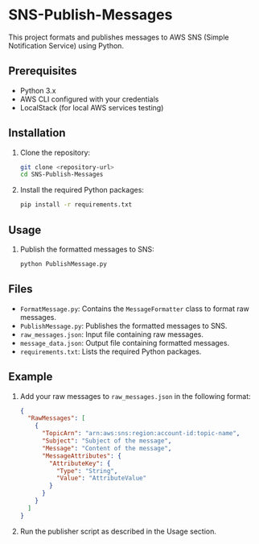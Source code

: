 # SNS-Publish-Messages

This project formats and publishes messages to AWS SNS (Simple Notification Service) using Python.

## Prerequisites

- Python 3.x
- AWS CLI configured with your credentials
- LocalStack (for local AWS services testing)

## Installation

1. Clone the repository:

   ```sh
   git clone <repository-url>
   cd SNS-Publish-Messages
   ```

2. Install the required Python packages:
   ```sh
   pip install -r requirements.txt
   ```

## Usage

1. Publish the formatted messages to SNS:
   ```sh
   python PublishMessage.py
   ```

## Files

- `FormatMessage.py`: Contains the `MessageFormatter` class to format raw messages.
- `PublishMessage.py`: Publishes the formatted messages to SNS.
- `raw_messages.json`: Input file containing raw messages.
- `message_data.json`: Output file containing formatted messages.
- `requirements.txt`: Lists the required Python packages.

## Example

1. Add your raw messages to `raw_messages.json` in the following format:

   ```json
   {
     "RawMessages": [
       {
         "TopicArn": "arn:aws:sns:region:account-id:topic-name",
         "Subject": "Subject of the message",
         "Message": "Content of the message",
         "MessageAttributes": {
           "AttributeKey": {
             "Type": "String",
             "Value": "AttributeValue"
           }
         }
       }
     ]
   }
   ```

2. Run the publisher script as described in the Usage section.
